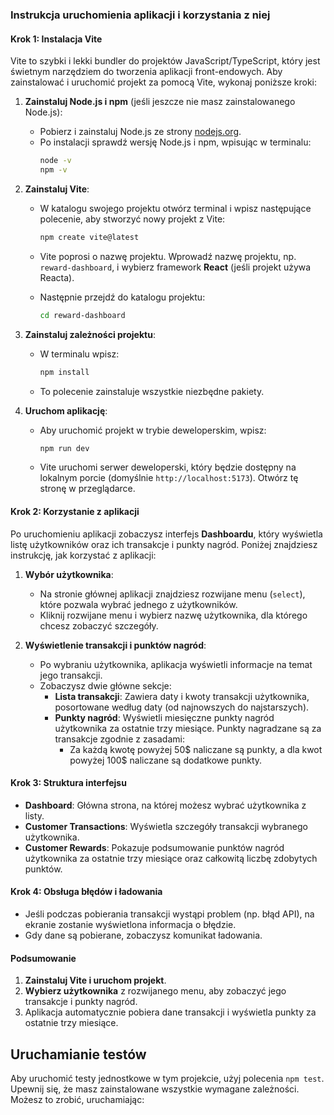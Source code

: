 ### Instrukcja uruchomienia aplikacji i korzystania z niej

#### Krok 1: Instalacja Vite

Vite to szybki i lekki bundler do projektów JavaScript/TypeScript, który jest świetnym narzędziem do tworzenia aplikacji front-endowych. Aby zainstalować i uruchomić projekt za pomocą Vite, wykonaj poniższe kroki:

1. **Zainstaluj Node.js i npm** (jeśli jeszcze nie masz zainstalowanego Node.js):
   - Pobierz i zainstaluj Node.js ze strony [nodejs.org](https://nodejs.org/).
   - Po instalacji sprawdź wersję Node.js i npm, wpisując w terminalu:
     ```bash
     node -v
     npm -v
     ```

2. **Zainstaluj Vite**:
   - W katalogu swojego projektu otwórz terminal i wpisz następujące polecenie, aby stworzyć nowy projekt z Vite:
     ```bash
     npm create vite@latest
     ```
   - Vite poprosi o nazwę projektu. Wprowadź nazwę projektu, np. `reward-dashboard`, i wybierz framework **React** (jeśli projekt używa Reacta).
   
   - Następnie przejdź do katalogu projektu:
     ```bash
     cd reward-dashboard
     ```

3. **Zainstaluj zależności projektu**:
   - W terminalu wpisz:
     ```bash
     npm install
     ```
   - To polecenie zainstaluje wszystkie niezbędne pakiety.

4. **Uruchom aplikację**:
   - Aby uruchomić projekt w trybie deweloperskim, wpisz:
     ```bash
     npm run dev
     ```
   - Vite uruchomi serwer deweloperski, który będzie dostępny na lokalnym porcie (domyślnie `http://localhost:5173`). Otwórz tę stronę w przeglądarce.

#### Krok 2: Korzystanie z aplikacji

Po uruchomieniu aplikacji zobaczysz interfejs **Dashboardu**, który wyświetla listę użytkowników oraz ich transakcje i punkty nagród. Poniżej znajdziesz instrukcję, jak korzystać z aplikacji:

1. **Wybór użytkownika**:
   - Na stronie głównej aplikacji znajdziesz rozwijane menu (`select`), które pozwala wybrać jednego z użytkowników.
   - Kliknij rozwijane menu i wybierz nazwę użytkownika, dla którego chcesz zobaczyć szczegóły.

2. **Wyświetlenie transakcji i punktów nagród**:
   - Po wybraniu użytkownika, aplikacja wyświetli informacje na temat jego transakcji.
   - Zobaczysz dwie główne sekcje:
     - **Lista transakcji**: Zawiera daty i kwoty transakcji użytkownika, posortowane według daty (od najnowszych do najstarszych).
     - **Punkty nagród**: Wyświetli miesięczne punkty nagród użytkownika za ostatnie trzy miesiące. Punkty nagradzane są za transakcje zgodnie z zasadami:
       - Za każdą kwotę powyżej 50$ naliczane są punkty, a dla kwot powyżej 100$ naliczane są dodatkowe punkty.

#### Krok 3: Struktura interfejsu

- **Dashboard**: Główna strona, na której możesz wybrać użytkownika z listy.
- **Customer Transactions**: Wyświetla szczegóły transakcji wybranego użytkownika.
- **Customer Rewards**: Pokazuje podsumowanie punktów nagród użytkownika za ostatnie trzy miesiące oraz całkowitą liczbę zdobytych punktów.

#### Krok 4: Obsługa błędów i ładowania

- Jeśli podczas pobierania transakcji wystąpi problem (np. błąd API), na ekranie zostanie wyświetlona informacja o błędzie.
- Gdy dane są pobierane, zobaczysz komunikat ładowania. 

#### Podsumowanie

1. **Zainstaluj Vite i uruchom projekt**.
2. **Wybierz użytkownika** z rozwijanego menu, aby zobaczyć jego transakcje i punkty nagród.
3. Aplikacja automatycznie pobiera dane transakcji i wyświetla punkty za ostatnie trzy miesiące.

## Uruchamianie testów

Aby uruchomić testy jednostkowe w tym projekcie, użyj polecenia `npm test`. Upewnij się, że masz zainstalowane wszystkie wymagane zależności. Możesz to zrobić, uruchamiając:
